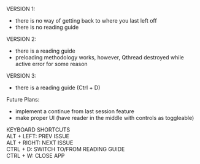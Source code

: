 VERSION 1:
- there is no way of getting back to where you last left off
- there is no reading guide

VERSION 2:
- there is a reading guide
- preloading methodology works, however, Qthread destroyed while active error for some reason

VERSION 3:
- there is a reading guide (Ctrl + D)

Future Plans:
- implement a continue from last session feature
- make proper UI (have reader in the middle with controls as toggleable)


KEYBOARD SHORTCUTS<br />
ALT + LEFT: PREV ISSUE<br />
ALT + RIGHT: NEXT ISSUE<br />
CTRL + D: SWITCH TO/FROM READING GUIDE<br />
CTRL + W: CLOSE APP<br />
